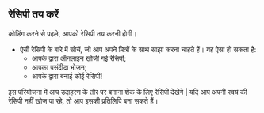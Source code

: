 ## रेसिपी तय करें

कोडिंग करने से पहले, आपको रेसिपी तय करनी होगी।

+ ऐसी रेसिपी के बारे में सोचें, जो आप अपने मित्रों के साथ साझा करना चाहते हैं। यह ऐसा हो सकता है: 
    + आपके द्वारा ऑनलाइन खोजी गई रेसिपी;
    + आपका पसंदीदा भोजन;
    + आपके द्वारा बनाई कोई रेसिपी!

इस परियोजना में आप उदाहरण के तौर पर बनाना शेक के लिए रेसिपी देखेंगे | यदि आप अपनी स्वयं की रेसिपी नहीं खोज पा रहे, तो आप इसकी प्रतिलिपि बना सकते हैं।